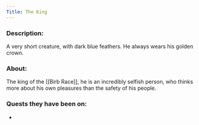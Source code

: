 ```yaml
---
Title: The King
---
```

### Description:
A very short creature, with dark blue feathers. He always wears his golden crown.

### About:
The king of the [[Birb Race]], he is an incredibly selfish person, who thinks more about his own pleasures than the safety of his people.


### Quests they have been on:
 * 